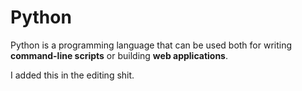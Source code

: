 # Python

Python is a programming language that can be used both for writing **command-line scripts** or building **web applications**.



I added this in the editing shit.







